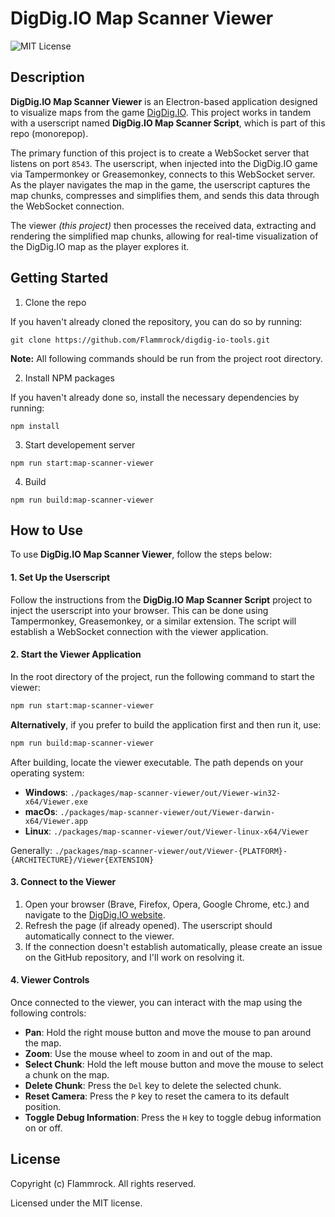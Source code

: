 
# DigDig.IO Map Scanner Viewer
![MIT License](https://img.shields.io/badge/License-MIT-green.svg)


## Description

**DigDig.IO Map Scanner Viewer** is an Electron-based application designed to visualize maps from the game [DigDig.IO](https://digdig.io/). This project works in tandem with a userscript named **DigDig.IO Map Scanner Script**, which is part of this repo (monorepop).

The primary function of this project is to create a WebSocket server that listens on port `8543`. The userscript, when injected into the DigDig.IO game via Tampermonkey or Greasemonkey, connects to this WebSocket server. As the player navigates the map in the game, the userscript captures the map chunks, compresses and simplifies them, and sends this data through the WebSocket connection.

The viewer _(this project)_ then processes the received data, extracting and rendering the simplified map chunks, allowing for real-time visualization of the DigDig.IO map as the player explores it.


## Getting Started

1. Clone the repo

If you haven't already cloned the repository, you can do so by running:
```
git clone https://github.com/Flammrock/digdig-io-tools.git
```

**Note:** All following commands should be run from the project root directory.

2. Install NPM packages

If you haven't already done so, install the necessary dependencies by running:
```
npm install
```

3. Start developement server

```
npm run start:map-scanner-viewer
```

4. Build

```
npm run build:map-scanner-viewer
```

## How to Use

To use **DigDig.IO Map Scanner Viewer**, follow the steps below:

#### 1. Set Up the Userscript

Follow the instructions from the **DigDig.IO Map Scanner Script** project to inject the userscript into your browser. This can be done using Tampermonkey, Greasemonkey, or a similar extension. The script will establish a WebSocket connection with the viewer application.

#### 2. Start the Viewer Application

In the root directory of the project, run the following command to start the viewer:

```bash
npm run start:map-scanner-viewer
```

**Alternatively**, if you prefer to build the application first and then run it, use:

```bash
npm run build:map-scanner-viewer
```

After building, locate the viewer executable. The path depends on your operating system:

- **Windows**: `./packages/map-scanner-viewer/out/Viewer-win32-x64/Viewer.exe`
- **macOs**: `./packages/map-scanner-viewer/out/Viewer-darwin-x64/Viewer.app`
- **Linux**: `./packages/map-scanner-viewer/out/Viewer-linux-x64/Viewer`

Generally: `./packages/map-scanner-viewer/out/Viewer-{PLATFORM}-{ARCHITECTURE}/Viewer{EXTENSION}`

#### 3. Connect to the Viewer

1. Open your browser (Brave, Firefox, Opera, Google Chrome, etc.) and navigate to the [DigDig.IO website](https://digdig.io).
2. Refresh the page (if already opened). The userscript should automatically connect to the viewer.
3. If the connection doesn't establish automatically, please create an issue on the GitHub repository, and I'll work on resolving it.

#### 4. Viewer Controls

Once connected to the viewer, you can interact with the map using the following controls:

- **Pan**: Hold the right mouse button and move the mouse to pan around the map.
- **Zoom**: Use the mouse wheel to zoom in and out of the map.
- **Select Chunk**: Hold the left mouse button and move the mouse to select a chunk on the map.
- **Delete Chunk**: Press the `Del` key to delete the selected chunk.
- **Reset Camera**: Press the `P` key to reset the camera to its default position.
- **Toggle Debug Information**: Press the `H` key to toggle debug information on or off.

## License

Copyright (c) Flammrock. All rights reserved.

Licensed under the MIT license.
